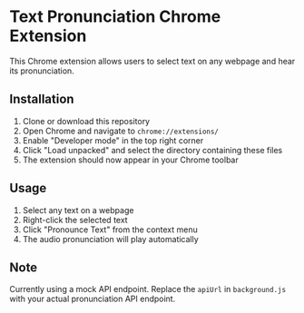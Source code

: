 # Text Pronunciation Chrome Extension

This Chrome extension allows users to select text on any webpage and hear its pronunciation.

## Installation

1. Clone or download this repository
2. Open Chrome and navigate to `chrome://extensions/`
3. Enable "Developer mode" in the top right corner
4. Click "Load unpacked" and select the directory containing these files
5. The extension should now appear in your Chrome toolbar

## Usage

1. Select any text on a webpage
2. Right-click the selected text
3. Click "Pronounce Text" from the context menu
4. The audio pronunciation will play automatically

## Note

Currently using a mock API endpoint. Replace the `apiUrl` in `background.js` with your actual pronunciation API endpoint. 